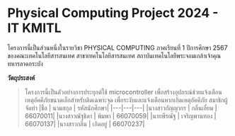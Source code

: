 # Physical Computing Project 2024 - IT KMITL
โครงการนี้เป็นส่วนหนึ่งในรายวิชา PHYSICAL COMPUTING ภาคเรียนที่ 1 ปีการศึกษา 2567 ของคณะเทคโนโลยีสารสนเทศ สาขาเทคโนโลยีสารสนเทศ สถาบันเทคโนโลยีพระจอมเกล้าเจ้าคุณทหารลาดกระบัง

**วัตถุประสงค์**
>โครงการนี้เป็นตัวอย่างการประยุกต์ใช้ microcontroller เพื่อสร้างอุปกรณ์ช่วยแจ้งเตือนเหตุอัคคีภัยขนาดเล็กสำหรับติดเฉพาะจุด เพื่อระงับและแจ้งเตือนหากเกิดเหตุอัคคีภัย
สมาชิกผู้จัดทำ
|ชื่อ | นามสกุล	| รหัสนักศึกษา|
|---|---|---|
|นางสาวกัญญากร | กลิ่นเอี่ยม | 66070011|
|นางสาวณัฐธิดา | พิมพา | 66070059|
|นายพีรณัฐ | เจริญพานทอง | 66070137|
|นางสาวกลิ่น | เกิดอยู่ | 66070237|
